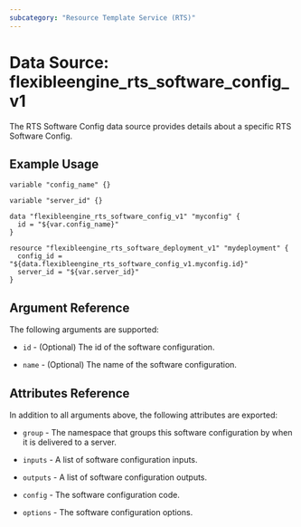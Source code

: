 ```yaml
---
subcategory: "Resource Template Service (RTS)"
---
```


# Data Source: flexibleengine_rts_software_config_v1

The RTS Software Config data source provides details about a specific RTS Software Config.

## Example Usage


```hcl
variable "config_name" {}

variable "server_id" {}

data "flexibleengine_rts_software_config_v1" "myconfig" {
  id = "${var.config_name}"
}

resource "flexibleengine_rts_software_deployment_v1" "mydeployment" {
  config_id = "${data.flexibleengine_rts_software_config_v1.myconfig.id}"
  server_id = "${var.server_id}"
}
```

## Argument Reference
The following arguments are supported:

* `id` - (Optional) The id of the software configuration.

* `name` - (Optional) The name of the software configuration.

## Attributes Reference
In addition to all arguments above, the following attributes are exported:

* `group` - The namespace that groups this software configuration by when it is delivered to a server.

* `inputs` -  A list of software configuration inputs.

* `outputs` - A list of software configuration outputs.

* `config` - The software configuration code.

* `options` - The software configuration options.

